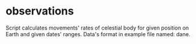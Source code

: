 # observations
Script calculates movements' rates of celestial body for given position on Earth and given dates' ranges.
Data's format in example file named: dane.
